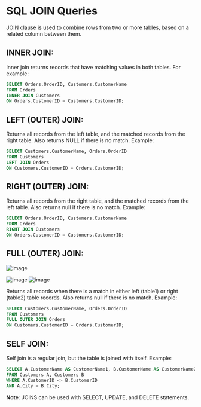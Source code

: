 # SQL JOIN Queries

JOIN clause is used to combine rows from two or more tables, based on a related column between them.

## INNER JOIN:

Inner join returns records that have matching values in both tables. For example:

```sql
SELECT Orders.OrderID, Customers.CustomerName
FROM Orders
INNER JOIN Customers 
ON Orders.CustomerID = Customers.CustomerID;
```

## LEFT (OUTER) JOIN:

Returns all records from the left table, and the matched records from the right table. Also returns NULL if there is no match. Example:

```sql
SELECT Customers.CustomerName, Orders.OrderID
FROM Customers
LEFT JOIN Orders 
ON Customers.CustomerID = Orders.CustomerID;
```

## RIGHT (OUTER) JOIN:

Returns all records from the right table, and the matched records from the left table. Also returns null if there is no match. Example:

```sql
SELECT Orders.OrderID, Customers.CustomerName
FROM Orders
RIGHT JOIN Customers 
ON Orders.CustomerID = Customers.CustomerID;
```
## FULL (OUTER) JOIN:
![image](https://github.com/kamranahmedse/developer-roadmap/assets/78022115/c130be67-6db3-41b4-98a2-9376688297df)

![image](https://github.com/kamranahmedse/developer-roadmap/assets/78022115/3a9344aa-44bf-440b-b51c-9c6f6fe6f537)
![image](https://github.com/kamranahmedse/developer-roadmap/assets/78022115/1e2b32d0-2ed9-4e1f-aa2a-51de307f32e7)


Returns all records when there is a match in either left (table1) or right (table2) table records.  Also returns null if there is no match. Example:

```sql
SELECT Customers.CustomerName, Orders.OrderID
FROM Customers
FULL OUTER JOIN Orders 
ON Customers.CustomerID = Orders.CustomerID;
```
## SELF JOIN:

Self join is a regular join, but the table is joined with itself. Example:

```sql
SELECT A.CustomerName AS CustomerName1, B.CustomerName AS CustomerName2, A.City
FROM Customers A, Customers B
WHERE A.CustomerID <> B.CustomerID
AND A.City = B.City;
```

**Note**: JOINS can be used with SELECT, UPDATE, and DELETE statements.
